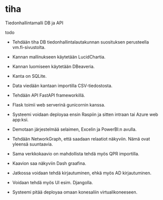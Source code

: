 # tiha
Tiedonhallintamalli DB ja API

todo
* Tehdään tiha DB tiedonhallintalautakunnan suosituksen perusteella vm.fi-sivustolta.
* Kannan mallinukseen käytetään LucidChartia.
* Kannan luomiseen käytetään DBeaveria.
* Kanta on SQLite.
* Data viedään kantaan importilla CSV-tiedostosta.
* Tehdään API FastAPI frameworkillä.
* Flask toimii web serverinä gunicornin kanssa.
* Systeemi voidaan deployaa ensin Raspiin ja sitten intraan tai Azure web app:ksi.
* Demotaan järjestelmää selaimen, Excelin ja PowerBI:n avulla.
* Tehdään NetworkGraph, että saadaan relaatiot näkyviin. Nämä ovat yleensä suuntaavia.
* Sama verkkokaavio on mahdollista tehdä myös QPR importilla.
* Kaavion saa näkyviin Dash graafina.


* Jatkossa voidaan tehdä kirjautuminen, ehkä myös AD kirjautuminen.
* Voidaan tehdä myös UI esim. Djangolla.
* Systeemi pitää deployaa omaan konesaliin virtualikoneeseen.

